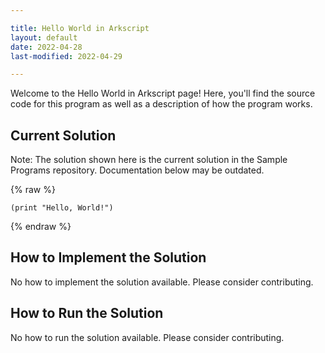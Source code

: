 ```yaml
---

title: Hello World in Arkscript
layout: default
date: 2022-04-28
last-modified: 2022-04-29

---
```


Welcome to the Hello World in Arkscript page! Here, you'll find the source code for this program as well as a description of how the program works.

## Current Solution

Note: The solution shown here is the current solution in the Sample Programs repository. Documentation below may be outdated.

{% raw %}

```Arkscript
(print "Hello, World!")
```

{% endraw %}

## How to Implement the Solution

No how to implement the solution available. Please consider contributing.

## How to Run the Solution

No how to run the solution available. Please consider contributing.
